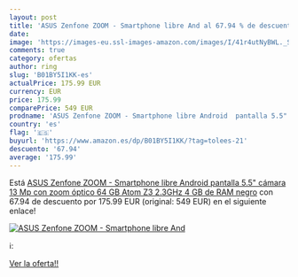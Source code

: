 ```yaml
---
layout: post
title: 'ASUS Zenfone ZOOM - Smartphone libre And al 67.94 % de descuento'
date: 
image: 'https://images-eu.ssl-images-amazon.com/images/I/41r4utNyBWL._SL200_.jpg'
comments: true
category: ofertas
author: ring
slug: 'B01BY5I1KK-es'
actualPrice: 175.99 EUR
currency: EUR
price: 175.99
comparePrice: 549 EUR
prodname: 'ASUS Zenfone ZOOM - Smartphone libre Android  pantalla 5.5"  cámara 13 Mp con zoom óptico  64 GB  Atom Z3 2.3GHz  4 GB de RAM   negro'
country: 'es'
flag: '🇪🇸'
buyurl: 'https://www.amazon.es/dp/B01BY5I1KK/?tag=tolees-21'
descuento: '67.94'
average: '175.99'
---
```


Está [ASUS Zenfone ZOOM - Smartphone libre Android  pantalla 5.5"  cámara 13 Mp con zoom óptico  64 GB  Atom Z3 2.3GHz  4 GB de RAM   negro](https://www.amazon.es/dp/B01BY5I1KK/?tag=tolees-21) con 67.94 de descuento por 175.99 EUR (original: 549 EUR) en el siguiente enlace!

[![ASUS Zenfone ZOOM - Smartphone libre And](https://images-eu.ssl-images-amazon.com/images/I/41r4utNyBWL._SL200_.jpg)](https://www.amazon.es/dp/B01BY5I1KK/?tag=tolees-21)

ℹ️:


[Ver la oferta!!](https://www.amazon.es/dp/B01BY5I1KK/?tag=tolees-21)
